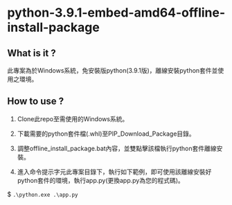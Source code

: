 # python-3.9.1-embed-amd64-offline-install-package

## What is it ?

此專案為於Windows系統，免安裝版python(3.9.1版)，離線安裝python套件並使用之環境。

## How to use ?

1. Clone此repo至需使用的Windows系統。

2. 下載需要的python套件檔(.whl)至PIP_Download_Package目錄。

3. 調整offline_install_package.bat內容，並雙點擊該檔執行python套件離線安裝。

4. 進入命令提示字元此專案目錄下，執行如下範例，即可使用該離線安裝好python套件的環境，執行app.py(更換app.py為您的程式碼)。

$ `.\python.exe .\app.py`

